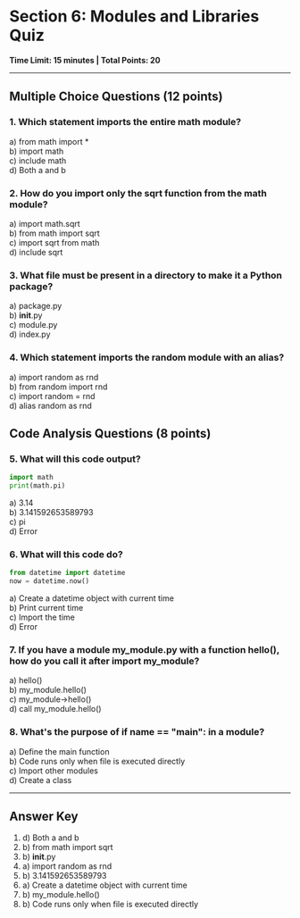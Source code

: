 # Section 6: Modules and Libraries Quiz
**Time Limit: 15 minutes | Total Points: 20**

---

## Multiple Choice Questions (12 points)

### 1. Which statement imports the entire math module?
a) from math import *  
b) import math  
c) include math  
d) Both a and b

### 2. How do you import only the sqrt function from the math module?
a) import math.sqrt  
b) from math import sqrt  
c) import sqrt from math  
d) include sqrt

### 3. What file must be present in a directory to make it a Python package?
a) package.py  
b) __init__.py  
c) module.py  
d) index.py

### 4. Which statement imports the random module with an alias?
a) import random as rnd  
b) from random import rnd  
c) import random = rnd  
d) alias random as rnd

## Code Analysis Questions (8 points)

### 5. What will this code output?
```python
import math
print(math.pi)
```
a) 3.14  
b) 3.141592653589793  
c) pi  
d) Error

### 6. What will this code do?
```python
from datetime import datetime
now = datetime.now()
```
a) Create a datetime object with current time  
b) Print current time  
c) Import the time  
d) Error

### 7. If you have a module my_module.py with a function hello(), how do you call it after import my_module?
a) hello()  
b) my_module.hello()  
c) my_module->hello()  
d) call my_module.hello()

### 8. What's the purpose of if __name__ == "__main__": in a module?
a) Define the main function  
b) Code runs only when file is executed directly  
c) Import other modules  
d) Create a class

---

## Answer Key
1. d) Both a and b
2. b) from math import sqrt
3. b) __init__.py
4. a) import random as rnd
5. b) 3.141592653589793
6. a) Create a datetime object with current time
7. b) my_module.hello()
8. b) Code runs only when file is executed directly